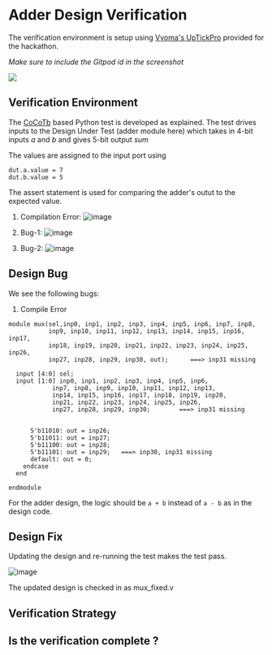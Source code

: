 # Adder Design Verification

The verification environment is setup using [Vyoma's UpTickPro](https://vyomasystems.com) provided for the hackathon.

*Make sure to include the Gitpod id in the screenshot*

![](https://i.imgur.com/miWGA1o.png)

## Verification Environment

The [CoCoTb](https://www.cocotb.org/) based Python test is developed as explained. The test drives inputs to the Design Under Test (adder module here) which takes in 4-bit inputs *a* and *b* and gives 5-bit output *sum*

The values are assigned to the input port using 
```
dut.a.value = 7
dut.b.value = 5
```

The assert statement is used for comparing the adder's outut to the expected value.

1. Compilation Error:
![image](https://user-images.githubusercontent.com/58599984/180593173-e44dc3f9-2afb-4a48-b635-2ad085603699.png)

2. Bug-1:
![image](https://user-images.githubusercontent.com/58599984/180593255-c3b69bc5-fbc0-4276-ac8a-06085dd4006e.png)

3. Bug-2:
![image](https://user-images.githubusercontent.com/58599984/180593301-69e5e5f8-679a-4b8c-a70b-bf60a54f8a03.png)


## Design Bug
We see the following bugs:
1. Compile Error
```
module mux(sel,inp0, inp1, inp2, inp3, inp4, inp5, inp6, inp7, inp8, 
           inp9, inp10, inp11, inp12, inp13, inp14, inp15, inp16, inp17,
           inp18, inp19, inp20, inp21, inp22, inp23, inp24, inp25, inp26,
           inp27, inp28, inp29, inp30, out);      ===> inp31 missing

  input [4:0] sel;
  input [1:0] inp0, inp1, inp2, inp3, inp4, inp5, inp6,
            inp7, inp8, inp9, inp10, inp11, inp12, inp13, 
            inp14, inp15, inp16, inp17, inp18, inp19, inp20,
            inp21, inp22, inp23, inp24, inp25, inp26,
            inp27, inp28, inp29, inp30;        ===> inp31 missing
            
```

```
      5'b11010: out = inp26;
      5'b11011: out = inp27;
      5'b11100: out = inp28;
      5'b11101: out = inp29;   ===> inp30, inp31 missing
      default: out = 0;
    endcase
  end

endmodule 
```
For the adder design, the logic should be ``a + b`` instead of ``a - b`` as in the design code.

## Design Fix
Updating the design and re-running the test makes the test pass.

![image](https://user-images.githubusercontent.com/58599984/180593414-a87ad627-6e9c-4fac-af8c-3cccc5c89b80.png)

The updated design is checked in as mux_fixed.v

## Verification Strategy

## Is the verification complete ?
